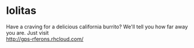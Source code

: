 # lolitas
Have a craving for a delicious california burrito? We'll tell you how far away you are. Just visit    
http://gps-rferons.rhcloud.com/

